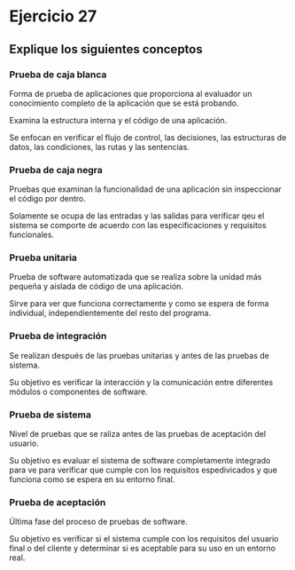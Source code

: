 # Ejercicio 27
## Explique los siguientes conceptos
### Prueba de caja blanca

Forma de prueba de aplicaciones que proporciona al evaluador un conocimiento completo de la aplicación que se está probando.

Examina la estructura interna y el código de una aplicación.

Se enfocan en verificar el flujo de control, las decisiones, las estructuras de datos, las condiciones, las rutas y las sentencias.

### Prueba de caja negra

Pruebas que examinan la funcionalidad de una aplicación sin inspeccionar el código por dentro.

Solamente se ocupa de las entradas y las salidas para verificar qeu el sistema se comporte de acuerdo con las especificaciones y requisitos funcionales.

### Prueba unitaria

Prueba de software automatizada que se realiza sobre la unidad más pequeña y aislada de código de una aplicación.

Sirve para ver que funciona correctamente y como se espera de forma individual, independientemente del resto del programa.

### Prueba de integración

Se realizan después de las pruebas unitarias y antes de las pruebas de sistema.

Su objetivo es verificar la interacción y la comunicación entre diferentes módulos o componentes de software.

### Prueba de sistema

Nivel de pruebas que se raliza antes de las pruebas de aceptación del usuario.

Su objetivo es evaluar el sistema de software completamente integrado para ve para verificar que cumple con los requisitos espedivicados y que funciona como se espera en su entorno final.

### Prueba de aceptación

Última fase del proceso de pruebas de software.

Su objetivo es verificar si el sistema cumple con los requisitos del usuario final o del cliente y determinar si es aceptable para su uso en un entorno real.
